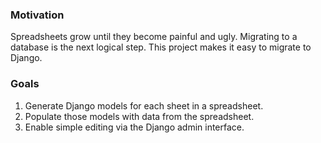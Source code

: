 ### Motivation ###
Spreadsheets grow until they become painful and ugly. Migrating to a database is the next logical step. This project makes it easy to migrate to Django.

### Goals ###
  1. Generate Django models for each sheet in a spreadsheet.
  1. Populate those models with data from the spreadsheet.
  1. Enable simple editing via the Django admin interface.